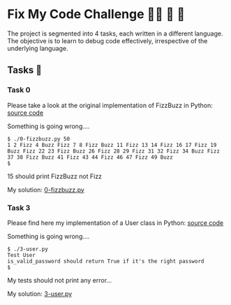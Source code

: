 # Fix My Code Challenge :technologist: :syringe: :bug:

The project is segmented into 4 tasks, each written in a different language.
The objective is to learn to debug code effectively, irrespective of the underlying language.


## Tasks :pushpin:

### Task 0

Please take a look at the original implementation of FizzBuzz in Python: [source code](https://github.com/holbertonschool/0x00-Fix_My_Code_Challenge/blob/master/0-fizzbuzz.py)

Something is going wrong….

```
$ ./0-fizzbuzz.py 50
1 2 Fizz 4 Buzz Fizz 7 8 Fizz Buzz 11 Fizz 13 14 Fizz 16 17 Fizz 19 Buzz Fizz 22 23 Fizz Buzz 26 Fizz 28 29 Fizz 31 32 Fizz 34 Buzz Fizz 37 38 Fizz Buzz 41 Fizz 43 44 Fizz 46 47 Fizz 49 Buzz
$
```

15 should print FizzBuzz not Fizz

My solution: [0-fizzbuzz.py][1]


### Task 3

Please find here my implementation of a User class in Python: [source code](https://github.com/holbertonschool/0x00-Fix_My_Code_Challenge/blob/master/3-user.py)

Something is going wrong….

```
$ ./3-user.py 
Test User
is_valid_password should return True if it's the right password
$
```

My tests should not print any error…

My solution: [3-user.py][2]


[1]: ../blob/master/0x00-challenge/0-fizzbuzz.py
[2]: ./3-user.py



